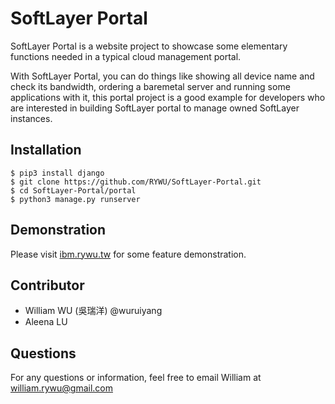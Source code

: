 # SoftLayer Portal   

SoftLayer Portal is a website project to showcase some elementary functions needed in a typical cloud management portal.

With SoftLayer Portal, you can do things like showing all device name and check its bandwidth, ordering a baremetal server and running some applications with it, this portal project is a good example for developers who are interested in building SoftLayer portal to manage owned SoftLayer instances.
 
## Installation
```shell
$ pip3 install django
$ git clone https://github.com/RYWU/SoftLayer-Portal.git
$ cd SoftLayer-Portal/portal
$ python3 manage.py runserver
```

## Demonstration
Please visit [ibm.rywu.tw](http://ibm.rywu.tw:8000) for some feature demonstration.

## Contributor
* William WU (吳瑞洋) @wuruiyang
* Aleena LU 

## Questions
For any questions or information, feel free to email William at <william.rywu@gmail.com> 